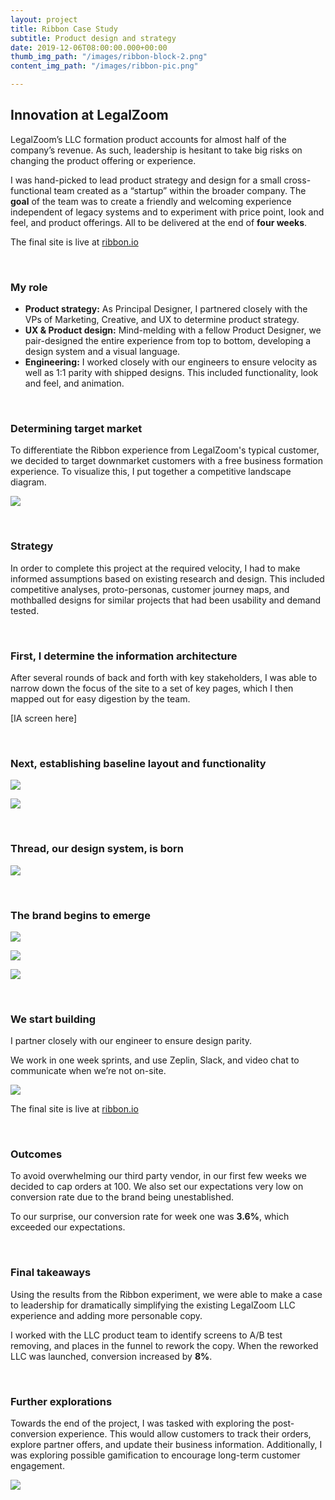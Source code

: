 ```yaml
---
layout: project
title: Ribbon Case Study
subtitle: Product design and strategy
date: 2019-12-06T08:00:00.000+00:00
thumb_img_path: "/images/ribbon-block-2.png"
content_img_path: "/images/ribbon-pic.png"

---
```

## Innovation at LegalZoom

LegalZoom’s LLC formation product accounts for almost half of the company’s revenue. As such, leadership is hesitant to take big risks on changing the product offering or experience.

I was hand-picked to lead product strategy and design for a small cross-functional team created as a “startup” within the broader company. The **goal** of the team was to create a friendly and welcoming experience independent of legacy systems and to experiment with price point, look and feel, and product offerings. All to be delivered at the end of **four weeks**.

The final site is live at <a href="http://www.ribbon.io" target="_new">ribbon.io</a>

<p>&nbsp;</p>

### My role

* **Product strategy:** As Principal Designer, I partnered closely with the VPs of Marketing, Creative, and UX to determine product strategy.
* **UX & Product design:** Mind-melding with a fellow Product Designer, we pair-designed the entire experience from top to bottom, developing a design system and a visual language.
* **Engineering:** I worked closely with our engineers to ensure velocity as well as 1:1 parity with shipped designs. This included functionality, look and feel, and animation.

<p>&nbsp;</p>

### Determining target market

To differentiate the Ribbon experience from LegalZoom's typical customer, we decided to target downmarket customers with a free business formation experience. To visualize this, I put together a competitive landscape diagram.

![](/images/competitive-landscape-1.png)

<p>&nbsp;</p>

### Strategy

In order to complete this project at the required velocity, I had to make informed assumptions based on existing research and design. This included competitive analyses, proto-personas, customer journey maps, and mothballed designs for similar projects that had been usability and demand tested.

<p>&nbsp;</p>

### First, I determine the information architecture

After several rounds of back and forth with key stakeholders, I was able to narrow down the focus of the site to a set of key pages, which I then mapped out for easy digestion by the team.

\[IA screen here\]

<p>&nbsp;</p>

### Next, establishing baseline layout and functionality

![](/images/ribbon-sketch.png)

![](/images/ribbon-layout.png)

<p>&nbsp;</p>

### Thread, our design system, is born

![](/images/thread.png)

<p>&nbsp;</p>

### The brand begins to emerge

![](/images/ribbon-mobile-01.png)

![](/images/ribbon-mobile-02.png)

![](/images/ribbon-desktop-01.png)

<p>&nbsp;</p>

### We start building

I partner closely with our engineer to ensure design parity.

We work in one week sprints, and use Zeplin, Slack, and video chat to communicate when we’re not on-site.

![](/images/ribbon-launch.png)

The final site is live at <a href="http://www.ribbon.io" target="_new">ribbon.io</a>

<p>&nbsp;</p>

### Outcomes

To avoid overwhelming our third party vendor, in our first few weeks we decided to cap orders at 100. We also set our expectations very low on conversion rate due to the brand being unestablished.

To our surprise, our conversion rate for week one was **3.6%**, which exceeded our expectations.

<p>&nbsp;</p>

### Final takeaways

Using the results from the Ribbon experiment, we were able to make a case to leadership for dramatically simplifying the existing LegalZoom LLC experience and adding more personable copy.

I worked with the LLC product team to identify screens to A/B test removing, and places in the funnel to rework the copy. When the reworked LLC was launched, conversion increased by **8%**.

<p>&nbsp;</p>

### Further explorations

Towards the end of the project, I was tasked with exploring the post-conversion experience. This would allow customers to track their orders, explore partner offers, and update their business information. Additionally, I was exploring possible gamification to encourage long-term customer engagement.

![](/images/ribbon-dashboard.png)